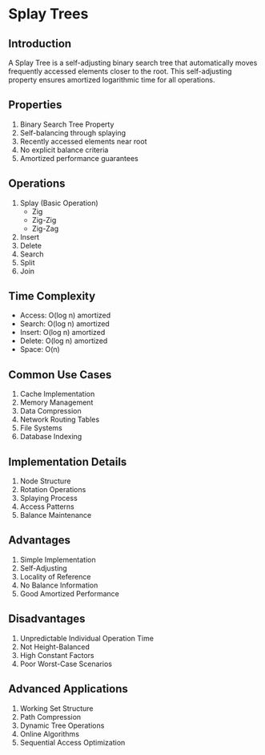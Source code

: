 # Splay Trees

## Introduction
A Splay Tree is a self-adjusting binary search tree that automatically moves frequently accessed elements closer to the root. This self-adjusting property ensures amortized logarithmic time for all operations.

## Properties
1. Binary Search Tree Property
2. Self-balancing through splaying
3. Recently accessed elements near root
4. No explicit balance criteria
5. Amortized performance guarantees

## Operations
1. Splay (Basic Operation)
   - Zig
   - Zig-Zig
   - Zig-Zag
2. Insert
3. Delete
4. Search
5. Split
6. Join

## Time Complexity
- Access: O(log n) amortized
- Search: O(log n) amortized
- Insert: O(log n) amortized
- Delete: O(log n) amortized
- Space: O(n)

## Common Use Cases
1. Cache Implementation
2. Memory Management
3. Data Compression
4. Network Routing Tables
5. File Systems
6. Database Indexing

## Implementation Details
1. Node Structure
2. Rotation Operations
3. Splaying Process
4. Access Patterns
5. Balance Maintenance

## Advantages
1. Simple Implementation
2. Self-Adjusting
3. Locality of Reference
4. No Balance Information
5. Good Amortized Performance

## Disadvantages
1. Unpredictable Individual Operation Time
2. Not Height-Balanced
3. High Constant Factors
4. Poor Worst-Case Scenarios

## Advanced Applications
1. Working Set Structure
2. Path Compression
3. Dynamic Tree Operations
4. Online Algorithms
5. Sequential Access Optimization
